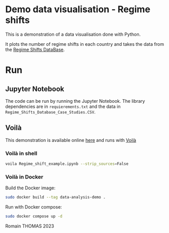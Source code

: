 # Demo data visualisation - Regime shifts

This is a demonstration of a data visualisation done with Python.

It plots the number of regime shifts in each country and takes the data from the [Regime Shifts DataBase](https://www.regimeshifts.org/datasets-resources/details/15/4?return=L2NvbXBvbmVudC9mYWJyaWsvbGlzdC8xMC8wP3Jlc2V0ZmlsdGVycz0wJmFtcDtJdGVtaWQ9OQ==).

# Run

## Jupyter Notebook

The code can be run by running the Jupyter Notebook. The library dependencies are in `requierements.txt` and the data in `Regime_Shifts_Database_Case_Studies.CSV`.

## Voilà

This demonstration is available online [here](https://regime-shifts-visualisation.demo.romainthomas.net/) and runs with [Voilà](https://github.com/voila-dashboards/voila)

### Voilà in shell

```bash
voila Regime_shift_example.ipynb --strip_sources=False
```

### Voilà in Docker

Build the Docker image:

```bash
sudo docker build --tag data-analysis-demo .
```

Run with Docker compose:

```bash
sudo docker compose up -d
```

Romain THOMAS 2023
